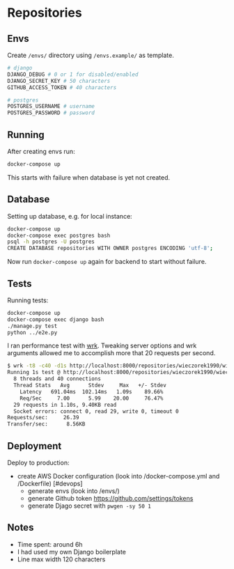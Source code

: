 # Repositories

## Envs

Create `/envs/` directory using `/envs.example/` as template.

```bash
# django
DJANGO_DEBUG # 0 or 1 for disabled/enabled
DJANGO_SECRET_KEY # 50 characters
GITHUB_ACCESS_TOKEN # 40 characters

# postgres
POSTGRES_USERNAME # username
POSTGRES_PASSWORD # password
```

## Running

After creating envs run:

```bash
docker-compose up
```

This starts with failure when database is yet not created.

## Database

Setting up database, e.g. for local instance:

```bash
docker-compose up
docker-compose exec postgres bash
psql -h postgres -U postgres
CREATE DATABASE repositories WITH OWNER postgres ENCODING 'utf-8';
```

Now run `docker-compose up` again for backend to start without failure.

## Tests

Running tests:

```bash
docker-compose up
docker-compose exec django bash
./manage.py test
python ../e2e.py
```

I ran performance test with [wrk](https://github.com/wg/wrk). Tweaking server options and wrk arguments allowed me
to accomplish more that 20 requests per second.

```bash
$ wrk -t8 -c40 -d1s http://localhost:8000/repositories/wieczorek1990/wieczorek1990.github.io/
Running 1s test @ http://localhost:8000/repositories/wieczorek1990/wieczorek1990.github.io/
  8 threads and 40 connections
  Thread Stats   Avg      Stdev     Max   +/- Stdev
    Latency   691.04ms  102.14ms   1.09s    89.66%
    Req/Sec     7.00      5.99    20.00     76.47%
  29 requests in 1.10s, 9.40KB read
  Socket errors: connect 0, read 29, write 0, timeout 0
Requests/sec:     26.39
Transfer/sec:      8.56KB
```

## Deployment

Deploy to production:

* create AWS Docker configuration (look into /docker-compose.yml and /Dockerfile) [#devops]
    * generate envs (look into /envs/)
    * generate Github token https://github.com/settings/tokens
    * generate Djago secret with `pwgen -sy 50 1`

## Notes

* Time spent: around 6h
* I had used my own Django boilerplate
* Line max width 120 characters
